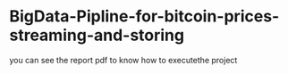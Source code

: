 # BigData-Pipline-for-bitcoin-prices-streaming-and-storing


you can see the report pdf to know how to executethe project
